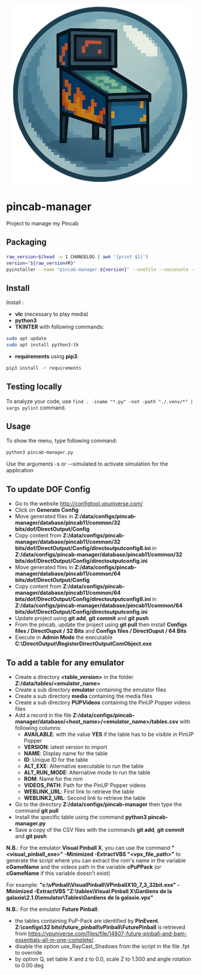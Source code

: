<p align="center">
  <img src="resources/img/pincab_manager.png" alt="Pincab Manager" width="480"/>
</p>

# pincab-manager

Project to manage my Pincab

## Packaging

```bash
raw_version=$(head -n 1 CHANGELOG | awk '{print $1}')
version="${raw_version#R}"
pyinstaller --name "pincab-manager-${version}" --onefile --noconsole --icon=resources/img/pincab.ico pincab-manager.py --add-data "libvlccore.dll:." --add-data "libvlc.dll:." --add-data "plugins:plugins" --add-data "resources:resources" --add-data "binaries:binaries" --add-data "CHANGELOG:." ; rm -Rf build ; rm pincab-manager-*.spec
```

## Install

Install :
- **vlc** (necessary to play media)
- **python3**
- **TKINTER** with following commands:
```bash
sudo apt update
sudo apt install python3-tk
```
- **requirements** using **pip3**:
```bash
pip3 install -r requirements
```

## Testing locally

To analyze your code, use  `find . -iname "*.py" -not -path "./.venv/*" | xargs pylint` command.

## Usage

To show the menu, type following command:

```bash
python3 pincab-manager.py
```

Use the arguments -s or --simulated to activate simulation for the application

## To update DOF Config

- Go to the website http://configtool.vpuniverse.com/ 
- Click on **Generate Config**
- Move generated files in **Z:/data/configs/pincab-manager/database/pincab11/common/32 bits/dof/DirectOutput/Config**
- Copy content from **Z:/data/configs/pincab-manager/database/pincab11/common/32 bits/dof/DirectOutput/Config/directoutputconfig8.ini** in **Z:/data/configs/pincab-manager/database/pincab11/common/32 bits/dof/DirectOutput/Config/directoutputconfig.ini** 
- Move generated files in **Z:/data/configs/pincab-manager/database/pincab11/common/64 bits/dof/DirectOutput/Config**
- Copy content from **Z:/data/configs/pincab-manager/database/pincab11/common/64 bits/dof/DirectOutput/Config/directoutputconfig8.ini** in **Z:/data/configs/pincab-manager/database/pincab11/common/64 bits/dof/DirectOutput/Config/directoutputconfig.ini** 
- Update project using **git add**, **git commit** and **git push**
- From the pincab, update the project using **git pull** then install **Configs files / DirectOuput / 32 Bits** and **Configs files / DirectOuput / 64 Bits**
- Execute in **Admin Mode** the executable **C:\DirectOutput\RegisterDirectOutputComObject.exe**

## To add a table for any emulator

- Create a directory **<table_version>** in the folder **Z:/data/tables/<emulator_name>**
- Create a sub directory **emulator** containing the emulator files 
- Create a sub directory **media** containing the media files
- Create a sub directory **PUPVideos** containing the PinUP Popper videos files
- Add a record in the file **Z:/data/configs/pincab-manager/database/<host_name>/<emulator_name>/tables.csv** with following columns:
    - **AVAILABLE**: with the value **YES** if the table has to be visible in PinUP Popper
    - **VERSION**: latest version to import
    - **NAME**: Display name for the table
    - **ID**: Unique ID for the table
    - **ALT_EXE**: Alternative executable to run the table
    - **ALT_RUN_MODE**: Alternative mode to run the table
    - **ROM**: Name for the rom
    - **VIDEOS_PATH**: Path for the PinUP Popper videos
    - **WEBLINK_URL**: First link to retrieve the table
    - **WEBLINK2_URL**: Second link to retrieve the table
- Go to the directory **Z:/data/configs/pincab-manager** then type the command **git pull**
- Install the specific table using the command **python3 pincab-manager.py**
- Save a copy of the CSV files with the commands **git add**, **git commit** and **git push**

**N.B.**: For the emulator **Visual Pinball X**, you can use the command **"<visual_pinball_exe>" -Minimized -ExtractVBS "<vpx_file_path>"** to generate the script where you can extract the rom's name in the variable **cGameName** and the videos path in the variable **cPuPPack** (or **cGameName** if this variable doesn't exist)

For example: **"c:\vPinball\VisualPinball\VPinballX10_7_3_32bit.exe" -Minimized -ExtractVBS "Z:\tables\Visual Pinball X\Gardiens de la galaxie\2.1.0\emulator\Tables\Gardiens de la galaxie.vpx"**

**N.B.**: For the emulator **Future Pinball**:
- the tables containing PuP-Pack are identified by **PinEvent**. **Z:\configs\32 bits\future_pinball\vPinball\FuturePinball** is retrieved from https://vpuniverse.com/files/file/14807-future-pinball-and-bam-essentials-all-in-one-complete/. 
- disable the option use_RayCast_Shadows from the script in the file .fpt to override
- by option Q, set table X and z to 0.0, scale Z to 1.500 and angle rotation to 0.00 deg 